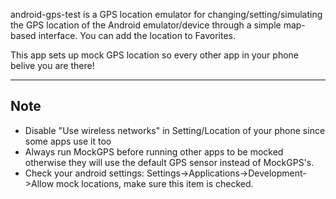 android-gps-test is a GPS location emulator for changing/setting/simulating the GPS location of the Android emulator/device through a simple map-based interface. You can add the location to Favorites.

This app sets up mock GPS location so every other app in your phone belive you are there!


---

## Note ##

  * Disable "Use wireless networks" in Setting/Location of your phone since some apps use it too
  * Always run MockGPS before running other apps to be mocked otherwise they will use the default GPS sensor instead of MockGPS's.
  * Check your android settings: Settings->Applications->Development->Allow mock locations, make sure this item is checked.

